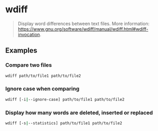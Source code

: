 # wdiff

> Display word differences between text files. More information: <https://www.gnu.org/software/wdiff/manual/wdiff.html#wdiff-invocation>.

## Examples

### Compare two files

```bash
wdiff path/to/file1 path/to/file2
```

### Ignore case when comparing

```bash
wdiff [-i|--ignore-case] path/to/file1 path/to/file2
```

### Display how many words are deleted, inserted or replaced

```bash
wdiff [-s|--statistics] path/to/file1 path/to/file2
```
